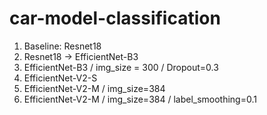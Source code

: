 # car-model-classification

1. Baseline: Resnet18
2. Resnet18 -> EfficientNet-B3
3. EfficientNet-B3 / img_size = 300 / Dropout=0.3
4. EfficientNet-V2-S
5. EfficientNet-V2-M / img_size=384
5. EfficientNet-V2-M / img_size=384 / label_smoothing=0.1
